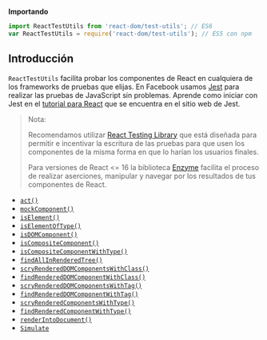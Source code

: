 **Importando**

```jsx
import ReactTestUtils from 'react-dom/test-utils'; // ES6
var ReactTestUtils = require('react-dom/test-utils'); // ES5 con npm
```

## Introducción

`ReactTestUtils` facilita probar los componentes de React en cualquiera de los frameworks de pruebas que elijas. En Facebook usamos [Jest](https://facebook.github.io/jest/) para realizar las pruebas de JavaScript sin problemas. Aprende como iniciar con Jest en el [tutorial para React](https://jestjs.io/docs/tutorial-react) que se encuentra en el sitio web de Jest.

> Nota:
> 
> Recomendamos utilizar [React Testing Library](https://testing-library.com/react) que está diseñada para permitir e incentivar la escritura de las pruebas para que usen los componentes de la misma forma en que lo harían los usuarios finales.
> 
> Para versiones de React <= 16 la biblioteca [Enzyme](https://airbnb.io/enzyme/) facilita el proceso de realizar aserciones, manipular y navegar por los resultados de tus componentes de React.

-   [`act()`](https://es.reactjs.org/docs/test-utils.html#act)
-   [`mockComponent()`](https://es.reactjs.org/docs/test-utils.html#mockcomponent)
-   [`isElement()`](https://es.reactjs.org/docs/test-utils.html#iselement)
-   [`isElementOfType()`](https://es.reactjs.org/docs/test-utils.html#iselementoftype)
-   [`isDOMComponent()`](https://es.reactjs.org/docs/test-utils.html#isdomcomponent)
-   [`isCompositeComponent()`](https://es.reactjs.org/docs/test-utils.html#iscompositecomponent)
-   [`isCompositeComponentWithType()`](https://es.reactjs.org/docs/test-utils.html#iscompositecomponentwithtype)
-   [`findAllInRenderedTree()`](https://es.reactjs.org/docs/test-utils.html#findallinrenderedtree)
-   [`scryRenderedDOMComponentsWithClass()`](https://es.reactjs.org/docs/test-utils.html#scryrendereddomcomponentswithclass)
-   [`findRenderedDOMComponentWithClass()`](https://es.reactjs.org/docs/test-utils.html#findrendereddomcomponentwithclass)
-   [`scryRenderedDOMComponentsWithTag()`](https://es.reactjs.org/docs/test-utils.html#scryrendereddomcomponentswithtag)
-   [`findRenderedDOMComponentWithTag()`](https://es.reactjs.org/docs/test-utils.html#findrendereddomcomponentwithtag)
-   [`scryRenderedComponentsWithType()`](https://es.reactjs.org/docs/test-utils.html#scryrenderedcomponentswithtype)
-   [`findRenderedComponentWithType()`](https://es.reactjs.org/docs/test-utils.html#findrenderedcomponentwithtype)
-   [`renderIntoDocument()`](https://es.reactjs.org/docs/test-utils.html#renderintodocument)
-   [`Simulate`](https://es.reactjs.org/docs/test-utils.html#simulate)